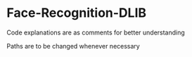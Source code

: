 # Face-Recognition-DLIB

Code explanations are as comments for better understanding

Paths are to be changed whenever necessary
